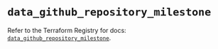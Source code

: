 # `data_github_repository_milestone`

Refer to the Terraform Registry for docs: [`data_github_repository_milestone`](https://registry.terraform.io/providers/integrations/github/6.2.1/docs/data-sources/repository_milestone).
